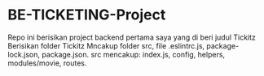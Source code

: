 # BE-TICKETING-Project
Repo ini berisikan project backend pertama saya yang di beri judul Tickitz
Berisikan folder Tickitz
Mncakup folder src, file .eslintrc.js, package-lock.json, package.json.
src mencakup: index.js, config, helpers, modules/movie, routes.
